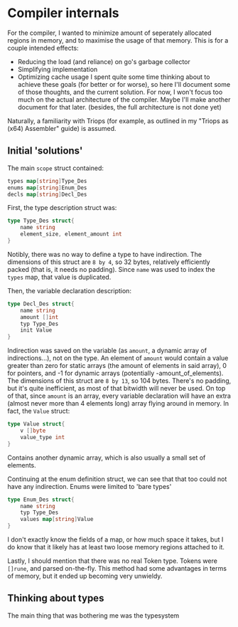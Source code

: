 # Compiler internals
For the compiler, I wanted to minimize amount of seperately allocated regions in memory, and to maximise the usage of that memory.
This is for a couple intended effects:
- Reducing the load (and reliance) on go's garbage collector
- Simplifying implementation
- Optimizing cache usage
I spent quite some time thinking about to achieve these goals (for better or for worse), so here I'll document some of those thoughts, and the current solution.
For now, I won't focus too much on the actual architecture of the compiler. Maybe I'll make another document for that later. (besides, the full architecture is not done yet)

Naturally, a familiarity with Triops (for example, as outlined in my "Triops as (x64) Assembler" guide) is assumed.

## Initial 'solutions'
The main `scope` struct contained:
```go
types map[string]Type_Des
enums map[string]Enum_Des
decls map[string]Decl_Des
```
First, the type description struct was:
```go
type Type_Des struct{
	name string
	element_size, element_amount int
}
```
Notibly, there was no way to define a type to have indirection. The dimensions of this struct are `8 by 4`, so 32 bytes, relatively efficiently packed (that is, it needs no padding).
Since `name` was used to index the `types` map, that value is duplicated.

Then, the variable declaration description:
```go
type Decl_Des struct{
	name string
	amount []int
	typ Type_Des
	init Value
}
```
Indirection was saved on the variable (as `amount`, a dynamic array of indirections...), not on the type.
An element of `amount` would contain a value greater than zero for static arrays (the amount of elements in said array), 0 for pointers, and -1 for dynamic arrays (potentially -amount_of_elements).
The dimensions of this struct are `8 by 13`, so 104 bytes. There's no padding, but it's quite inefficient, as most of that bitwidth will never be used.
On top of that, since `amount` is an array, every variable declaration will have an extra (almost never more than 4 elements long) array flying around in memory.
In fact, the `Value` struct:
```go
type Value struct{
	v []byte
	value_type int
}
```
Contains another dynamic array, which is also usually a small set of elements.

Continuing at the enum definition struct, we can see that that too could not have any indirection. Enums were limited to 'bare types'
```go
type Enum_Des struct{
	name string
	typ Type_Des
	values map[string]Value
}
```
I don't exactly know the fields of a map, or how much space it takes, but I do know that it likely has at least two loose memory regions attached to it.

Lastly, I should mention that there was no real Token type. Tokens were `[]rune`, and parsed on-the-fly. This method had some advantages in terms of memory, but it
ended up becoming very unwieldy.

## Thinking about types
The main thing that was bothering me was the typesystem

